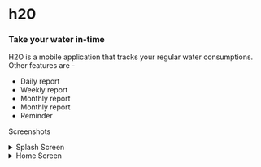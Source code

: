 # h20

### Take your water in-time

H2O is a mobile application that tracks your regular water consumptions. Other features are -

- Daily report
- Weekly report
- Monthly report
- Monthly report
- Reminder

Screenshots
<details>
 <summary>Splash Screen </summary>
 <img src="https://github.com/RafatMeraz/ostad-practice-projects/assets/53111065/4fcf01f7-7f2e-449e-bd38-d24b11064cf7" alt="s,2" width="200" height="400">
 </details>
<details>
 <summary>Home Screen </summary>
 <img src="https://github.com/RafatMeraz/ostad-practice-projects/assets/53111065/f6fb4d0e-0c9c-4365-828f-04f5bc983211" alt="s,2" width="200" height="400">
 </details>